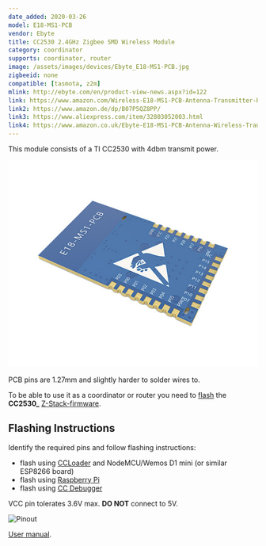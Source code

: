 ```yaml
---
date_added: 2020-03-26
model: E18-MS1-PCB
vendor: Ebyte
title: CC2530 2.4GHz Zigbee SMD Wireless Module
category: coordinator
supports: coordinator, router
image: /assets/images/devices/Ebyte_E18-MS1-PCB.jpg
zigbeeid: none
compatible: [tasmota, z2m]
mlink: http://ebyte.com/en/product-view-news.aspx?id=122
link: https://www.amazon.com/Wireless-E18-MS1-PCB-Antenna-Transmitter-Receiver/dp/B082M8VWSL/
link2: https://www.amazon.de/dp/B07P5QZ8PP/
link3: https://www.aliexpress.com/item/32803052003.html
link4: https://www.amazon.co.uk/Ebyte-E18-MS1-PCB-Antenna-Wireless-Transceiver/dp/B07P5QZ8PP/
---
```

This module consists of a TI CC2530 with 4dbm transmit power.

![Back](/assets/images/devices/Ebyte_E18-MS1-PCB_back.jpg)

PCB pins are 1.27mm and slightly harder to solder wires to.

To be able to use it as a coordinator or router you need to [flash](flashing_ccloader) the **CC2530_** [Z-Stack-firmware](https://github.com/Koenkk/Z-Stack-firmware/).

## Flashing Instructions
Identify the required pins and follow flashing instructions:
- flash using [CCLoader](/flashing_ccloader.html) and NodeMCU/Wemos D1 mini (or similar ESP8266 board)
- flash using [Raspberry Pi](http://www.marrold.co.uk/2019/12/flashing-cc2530-cc2591-zigbee-module.html)
- flash using [CC Debugger](http://ptvo.info/how-to-select-and-flash-cc2530-144/) 

VCC pin tolerates 3.6V max. **DO NOT** connect to 5V.

![Pinout](/assets/images/devices/Ebyte_E18-MS1-PCB_pinout.jpg)

[User manual](/assets/files/E18-MS1-PCB_Usermanual_EN_v1.1.pdf).

